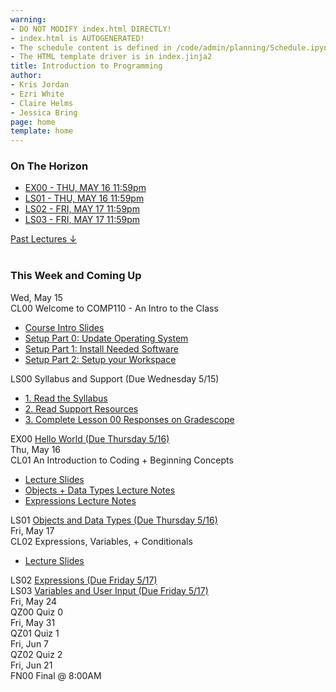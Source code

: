 ```yaml
---
warning:
- DO NOT MODIFY index.html DIRECTLY!
- index.html is AUTOGENERATED! 
- The schedule content is defined in /code/admin/planning/Schedule.ipynb
- The HTML template driver is in index.jinja2
title: Introduction to Programming
author:
- Kris Jordan
- Ezri White
- Claire Helms
- Jessica Bring
page: home
template: home
---
```


<div class="link-page pt-4">
<div class="row">

<!-- Horizon Box/Column -->
<div class="col-lg-4 col-md-12 col-md-1 order-lg-3 pt-5"> 
<div class="horizon-box mb-3">
<h3 class="header text-center pt-2">On The Horizon</h3><ul class="list-unstyled d-flexpx-sm-5 px-md-5 px-lg-0 flex-wrap justify-content-center justify-content-md-between justify-content-lg-center align-items-center"><li class="horizon-item"><a href="/exercises/ex00_hello_world.html">EX00 - THU, MAY 16 11:59pm</a></li><li class="horizon-item"><a href="https://www.gradescope.com/">LS01 - THU, MAY 16 11:59pm</a></li><li class="horizon-item"><a href="https://www.gradescope.com/">LS02 - FRI, MAY 17 11:59pm</a></li><li class="horizon-item"><a href="https://www.gradescope.com/">LS03 - FRI, MAY 17 11:59pm</a></li></ul></div>
<div class="past-link">
<a href="#past">
<div class="past-btn">
<div class="text-center align-middle past-text">Past Lectures <span class="down-arrow">&darr;</span></div>
</div>
</a>
</div>
</div>

<!-- Agenda Box/Column -->
<div class="col-lg-8 col-md-12 order-sm-2 order-lg-1 itinerary-col itinerary">
<div>
<!-- Allows us to smooth scroll to This Week and Coming Up section -->
<div id="latest" class="pb-3"></div>
<br>
<!-- Current Week and Future -->
<h3 class="header">This Week and Coming Up</h3></div><div data-type="lecture" data-date="2024-05-15" class="row itinerary-row py-2">
<div class="date col-md-2">Wed, May 15</div>
<div class="plans col-md-9"><div class="plan Class">
<span class="kind">CL00 </span><span class="title">Welcome to COMP110 - An Intro to the Class</span>
<ul class="links"><li class="link"><a href="/static/slides/SSI-CL00.pdf">Course Intro Slides</a></li>
<li class="link"><a href="/resources/setup/os-update.html">Setup Part 0: Update Operating System</a></li>
<li class="link"><a href="/resources/setup/software.html">Setup Part 1: Install Needed Software</a></li>
<li class="link"><a href="/resources/setup/workspace.html">Setup Part 2: Setup your Workspace</a></li>
</ul></div><div class="plan Lesson">
<span class="kind">LS00 </span><span class="title">Syllabus and Support (Due Wednesday 5/15)</span>
<ul class="links"><li class="link"><a href="/resources/syllabus.html">1. Read the Syllabus</a></li>
<li class="link"><a href="/support">2. Read Support Resources</a></li>
<li class="link"><a href="https://www.gradescope.com/">3. Complete Lesson 00 Responses on Gradescope</a></li>
</ul></div><div class="plan Exercise">
<span class="kind">EX00 </span><span class="title"><a href="/exercises/ex00_hello_world.html">Hello World (Due Thursday 5/16)</a></span></div></div>
</div><div data-type="lecture" data-date="2024-05-16" class="row itinerary-row py-2">
<div class="date col-md-2">Thu, May 16</div>
<div class="plans col-md-9"><div class="plan Class">
<span class="kind">CL01 </span><span class="title">An Introduction to Coding + Beginning Concepts</span>
<ul class="links"><li class="link"><a href="/static/slides/SS1-CL01.pdf">Lecture Slides</a></li>
<li class="link"><a href="/lessons/objects-data-types.html">Objects + Data Types Lecture Notes</a></li>
<li class="link"><a href="/lessons/expressions.html">Expressions Lecture Notes</a></li>
</ul></div><div class="plan Lesson">
<span class="kind">LS01 </span><span class="title"><a href="https://www.gradescope.com/">Objects and Data Types (Due Thursday 5/16)</a></span></div></div>
</div><div data-type="lecture" data-date="2024-05-17" class="row itinerary-row py-2">
<div class="date col-md-2">Fri, May 17</div>
<div class="plans col-md-9"><div class="plan Class">
<span class="kind">CL02 </span><span class="title">Expressions, Variables, + Conditionals</span>
<ul class="links"><li class="link"><a href="/static/slides/SS1-CL02.pdf">Lecture Slides</a></li>
</ul></div><div class="plan Lesson">
<span class="kind">LS02 </span><span class="title"><a href="https://www.gradescope.com/">Expressions (Due Friday 5/17)</a></span></div><div class="plan Lesson">
<span class="kind">LS03 </span><span class="title"><a href="https://www.gradescope.com/">Variables and User Input (Due Friday 5/17)</a></span></div></div>
</div><div data-type="lecture" data-date="2024-05-24" class="row itinerary-row py-2">
<div class="date col-md-2">Fri, May 24</div>
<div class="plans col-md-9"><div class="plan Quiz">
<span class="kind">QZ00 </span><span class="title">Quiz 0</span></div></div>
</div><div data-type="lecture" data-date="2024-05-31" class="row itinerary-row py-2">
<div class="date col-md-2">Fri, May 31</div>
<div class="plans col-md-9"><div class="plan Quiz">
<span class="kind">QZ01 </span><span class="title">Quiz 1</span></div></div>
</div><div data-type="lecture" data-date="2024-06-07" class="row itinerary-row py-2">
<div class="date col-md-2">Fri, Jun 7</div>
<div class="plans col-md-9"><div class="plan Quiz">
<span class="kind">QZ02 </span><span class="title">Quiz 2</span></div></div>
</div><div data-type="lecture" data-date="2024-06-21" class="row itinerary-row py-2">
<div class="date col-md-2">Fri, Jun 21</div>
<div class="plans col-md-9"><div class="plan Final">
<span class="kind">FN00 </span><span class="title">Final @ 8:00AM</span></div></div>
</div><!-- The Past section --></div>
</div>